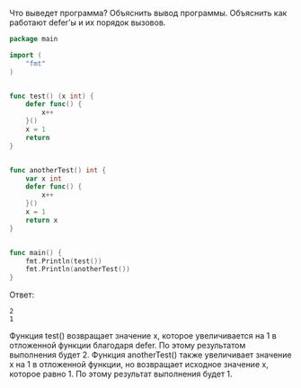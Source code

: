 Что выведет программа? Объяснить вывод программы. Объяснить как работают defer’ы и их порядок вызовов.

```go
package main

import (
	"fmt"
)


func test() (x int) {
	defer func() {
		x++
	}()
	x = 1
	return
}


func anotherTest() int {
	var x int
	defer func() {
		x++
	}()
	x = 1
	return x
}


func main() {
	fmt.Println(test())
	fmt.Println(anotherTest())
}
```

Ответ:
```
2
1
```
Функция test() возвращает значение x, которое увеличивается на 1 в отложенной функции благодаря defer. По этому результатом выполнения будет 2.
Функция anotherTest() также увеличивает значение x на 1 в отложенной функции, но возвращает исходное значение x, которое равно 1. По этому результат выполнения будет 1.
